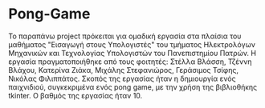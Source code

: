 # Pong-Game
Το παραπάνω project πρόκειται για ομαδική εργασία στα πλαίσια του μαθήματος "Εισαγωγή στους Υπολογιστές" του τμήματος Ηλεκτρολόγων Μηχανικών και Τεχνολογίας Υπολογιστών του Πανεπιστημίου Πατρών. Η εργασία πραγματοποιήθηκε από τους φοιτητές: 	Στέλλα Βλάσση, Τζέννη Βλάχου, Κατερίνα Ζιάκα, Μιχάλης Στεφανιώρος, Γεράσιμος Τσίφης, Νικόλας Φιλιππάτος.
Σκοπός της εργασίας ήταν η δημιουργία ενός παιχνιδιού, συγκεκριμένα ενός pong game, με την χρήση της βιβλιοθήκης tkinter.
Ο βαθμός της εργασίας ήταν 10.
